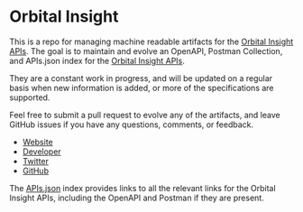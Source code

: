 # Orbital InsightThis is a repo for managing machine readable artifacts for the [Orbital Insight APIs](https://orbitalinsight.com). The goal is to maintain and evolve an OpenAPI, Postman Collection, and APIs.json index for the [Orbital Insight APIs](https://orbitalinsight.com).They are a constant work in progress, and will be updated on a regular basis when new information is added, or more of the specifications are supported.Feel free to submit a pull request to evolve any of the artifacts, and leave GitHub issues if you have any questions, comments, or feedback.- [Website](https://orbitalinsight.com)- [Developer](https://orbitalinsight.com)- [Twitter](https://twitter.com/orbital_insight)- [GitHub](https://github.com/orbitalinsight)The [APIs.json](https://github.com/api-evangelist/orbital-insight/blob/master/apis.json) index provides links to all the relevant links for the Orbital Insight APIs, including the OpenAPI and Postman if they are present.